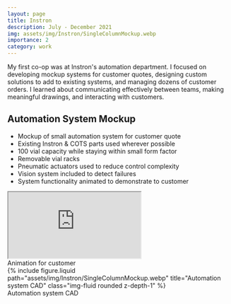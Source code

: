 ```yaml
---
layout: page
title: Instron
description: July - December 2021
img: assets/img/Instron/SingleColumnMockup.webp
importance: 2
category: work
---
```


My first co-op was at Instron's automation department. I focused on developing mockup systems for customer quotes, designing custom solutions to add to existing systems, and managing dozens of customer orders. I learned about communicating effectively between teams, making meaningful drawings, and interacting with customers.

## Automation System Mockup

- Mockup of small automation system for customer quote
- Existing Instron & COTS parts used wherever possible
- 100 vial capacity while staying within small form factor
- Removable vial racks
- Pneumatic actuators used to reduce control complexity
- Vision system included to detect failures
- System functionality animated to demonstrate to customer

<div class="row">
    <div class="col-sm-8 mt-3 mt-md-0">
       <div class="embed-responsive embed-responsive-16by9">
            <iframe class="embed-responsive-item" src="https://www.youtube.com/embed/p3--434v6UA?si=eKzrQa5nKygQV5lN" allowfullscreen></iframe>
        </div>
        <div class="caption">
            Animation for customer
        </div>
    </div>
    <div class="col-sm-4 mt-3 mt-md-0">
         {% include figure.liquid path="assets/img/Instron/SingleColumnMockup.webp" title="Automation system CAD" class="img-fluid rounded z-depth-1" %}
         <div class="caption">
            Automation system CAD
        </div>
    </div>
</div>
